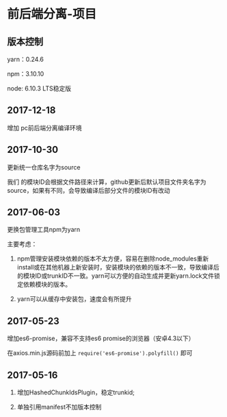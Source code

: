 # 前后端分离-项目

## 版本控制
yarn：0.24.6

npm：3.10.10

node: 6.10.3 LTS稳定版

## 2017-12-18
增加 pc前后端分离编译环境

## 2017-10-30
更新统一仓库名字为source
 

我们 的模块ID会根据文件路径来计算，github更新后默认项目文件夹名字为source，如果有不同，会导致编译后部分文件的模块ID有改动
 
## 2017-06-03
更换包管理工具npm为yarn

主要考虑：

1.	npm管理安装模块依赖的版本不太方便，容易在删除node_modules重新install或在其他机器上新安装时，安装模块的依赖的版本不一致，导致编译后的模块ID或trunkID不一致。yarn可以方便的自动生成并更新yarn.lock文件锁定依赖模块的版本。

2.	yarn可以从缓存中安装包，速度会有所提升

## 2017-05-23
增加es6-promise，兼容不支持es6 promise的浏览器（安卓4.3以下）

在axios.min.js源码前加上 `require('es6-promise').polyfill()` 即可

## 2017-05-16
1.	增加HashedChunkIdsPlugin，稳定trunkid;

2.	单独引用manifest不加版本控制

